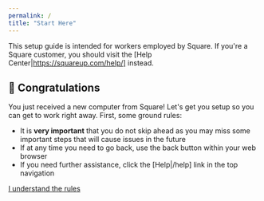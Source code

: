 ```yaml
---
permalink: /
title: "Start Here"
---
```


This setup guide is intended for workers employed by Square. If you're a Square customer, you should visit the [Help Center|https://squareup.com/help/] instead.

## 🎉 Congratulations
You just received a new computer from Square! Let's get you setup so you can get to work right away. First, some ground rules:

* It is __very important__ that you do not skip ahead as you may miss some important steps that will cause issues in the future 
* If at any time you need to go back, use the back button within your web browser
* If you need further assistance, click the [Help|/help] link in the top navigation

<a href="#" class="btn-success btn--large">I understand the rules</a>
